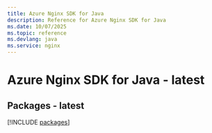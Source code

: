 ```yaml
---
title: Azure Nginx SDK for Java
description: Reference for Azure Nginx SDK for Java
ms.date: 10/07/2025
ms.topic: reference
ms.devlang: java
ms.service: nginx
---
```

# Azure Nginx SDK for Java - latest
## Packages - latest
[!INCLUDE [packages](nginx-index.md)]